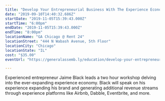 ```yaml
---
title: "Develop Your Entrepreneurial Business With The Experience Economy"
date: "2019-09-10T14:40:32.686Z"
startDate: "2019-11-05T15:39:43.000Z"
startTime: "6:00pm"
endDate: "2019-11-05T15:39:43.000Z"
endTime: "8:00pm"
locationName: "GA Chicago @ Rent 24"
locationStreet: "444 N Wabash Avenue, 5th Floor"
locationCity: "Chicago"
locationState: "IL"
cost: "$35.00"
eventUrl: "https://generalassemb.ly/education/develop-your-entrepreneurial-business-with-the-experience-economy/chicago/88225"

---
```


Experienced entrepreneur Jaime Black leads a two hour workshop delving into the ever-expanding experience economy. Black will speak on his experience expanding his brand and generating additional revenue streams through experience platforms like Airbnb, Dabble, Eventbrite, and more.

